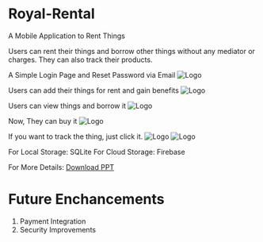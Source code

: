 # Royal-Rental
A Mobile Application to Rent Things

Users can rent their things and borrow other things without any mediator or charges.
They can also track their products.

A Simple Login Page and Reset Password via Email
![Logo](Royal-Rental/assets/images/login.png)

Users can add their things for rent and gain benefits
![Logo](Royal-Rental/assets/images/add.png)

Users can view things and borrow it
![Logo](Royal-Rental/assets/images/view.png)

Now, They can buy it
![Logo](Royal-Rental/assets/images/buy.png)

If you want to track the thing, just click it.
![Logo](Royal-Rental/assets/images/track.png)
![Logo](Royal-Rental/assets/images/map.png)

For Local Storage: SQLite
For Cloud Storage: Firebase

For More Details: [Download PPT](Royal-Rental/assets/docs/Royal_Rental_PPT.pptx)

# Future Enchancements

1. Payment Integration
2. Security Improvements
